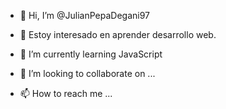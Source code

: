 - 👋 Hi, I’m @JulianPepaDegani97
- 👀 Estoy interesado en aprender desarrollo web.
- 🌱 I’m currently learning JavaScript

- 💞️ I’m looking to collaborate on ...
- 📫 How to reach me ...

<!---
JulianPepaDegani97/JulianPepaDegani97 is a ✨ special ✨ repository because its `README.md` (this file) appears on your GitHub profile.
You can click the Preview link to take a look at your changes.
--->
